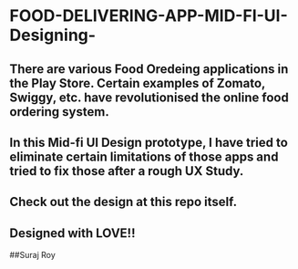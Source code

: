# FOOD-DELIVERING-APP-MID-FI-UI-Designing-
## There are various Food Oredeing applications in the Play Store. Certain examples of Zomato, Swiggy, etc. have revolutionised the online food ordering system. 
## In this Mid-fi UI Design prototype, I have tried to eliminate certain limitations of those apps and tried to fix those after a rough UX Study.

## Check out the design at this repo itself.
## Designed with LOVE!!
##Suraj Roy

